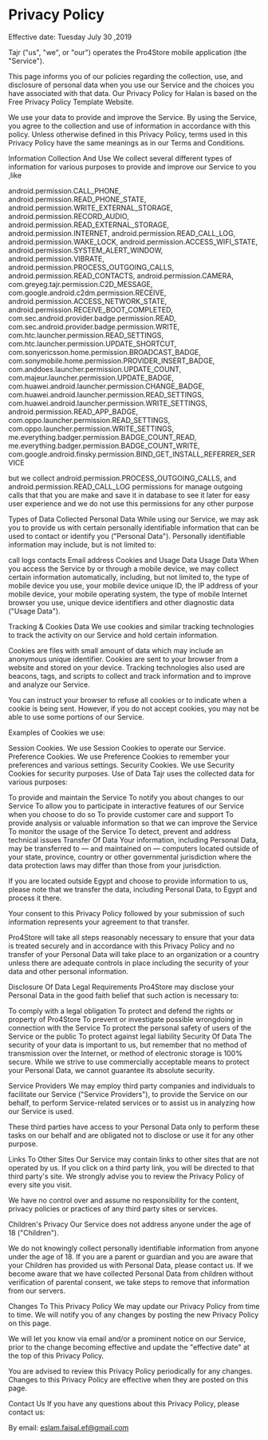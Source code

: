 # Privacy Policy
Effective date: Tuesday July 30 ,2019

Tajr ("us", "we", or "our") operates the Pro4Store mobile application (the "Service").

This page informs you of our policies regarding the collection, use, and disclosure of personal data when you use our Service and the choices you have associated with that data. Our Privacy Policy for Halan is based on the Free Privacy Policy Template Website.

We use your data to provide and improve the Service. By using the Service, you agree to the collection and use of information in accordance with this policy. Unless otherwise defined in this Privacy Policy, terms used in this Privacy Policy have the same meanings as in our Terms and Conditions.

Information Collection And Use
We collect several different types of information for various purposes to provide and improve our Service to you ,like 

android.permission.CALL_PHONE, android.permission.READ_PHONE_STATE, android.permission.WRITE_EXTERNAL_STORAGE, android.permission.RECORD_AUDIO, android.permission.READ_EXTERNAL_STORAGE, android.permission.INTERNET, android.permission.READ_CALL_LOG, android.permission.WAKE_LOCK, android.permission.ACCESS_WIFI_STATE, android.permission.SYSTEM_ALERT_WINDOW, android.permission.VIBRATE, android.permission.PROCESS_OUTGOING_CALLS, android.permission.READ_CONTACTS, android.permission.CAMERA, com.greyeg.tajr.permission.C2D_MESSAGE, com.google.android.c2dm.permission.RECEIVE, android.permission.ACCESS_NETWORK_STATE, android.permission.RECEIVE_BOOT_COMPLETED, com.sec.android.provider.badge.permission.READ, com.sec.android.provider.badge.permission.WRITE, com.htc.launcher.permission.READ_SETTINGS, com.htc.launcher.permission.UPDATE_SHORTCUT, com.sonyericsson.home.permission.BROADCAST_BADGE, com.sonymobile.home.permission.PROVIDER_INSERT_BADGE, com.anddoes.launcher.permission.UPDATE_COUNT, com.majeur.launcher.permission.UPDATE_BADGE, com.huawei.android.launcher.permission.CHANGE_BADGE, com.huawei.android.launcher.permission.READ_SETTINGS, com.huawei.android.launcher.permission.WRITE_SETTINGS, android.permission.READ_APP_BADGE, com.oppo.launcher.permission.READ_SETTINGS, com.oppo.launcher.permission.WRITE_SETTINGS, me.everything.badger.permission.BADGE_COUNT_READ, me.everything.badger.permission.BADGE_COUNT_WRITE, com.google.android.finsky.permission.BIND_GET_INSTALL_REFERRER_SERVICE

but we collect 
android.permission.PROCESS_OUTGOING_CALLS,
and android.permission.READ_CALL_LOG
permissions for manage outgoing calls that that you are make and save it in database to see it later for easy user experience
and we do not use this permissions for any other purpose

Types of Data Collected
Personal Data
While using our Service, we may ask you to provide us with certain personally identifiable information that can be used to contact or identify you ("Personal Data"). Personally identifiable information may include, but is not limited to:

call logs 
contacts
Email address
Cookies and Usage Data
Usage Data
When you access the Service by or through a mobile device, we may collect certain information automatically, including, but not limited to, the type of mobile device you use, your mobile device unique ID, the IP address of your mobile device, your mobile operating system, the type of mobile Internet browser you use, unique device identifiers and other diagnostic data ("Usage Data").

Tracking & Cookies Data
We use cookies and similar tracking technologies to track the activity on our Service and hold certain information.

Cookies are files with small amount of data which may include an anonymous unique identifier. Cookies are sent to your browser from a website and stored on your device. Tracking technologies also used are beacons, tags, and scripts to collect and track information and to improve and analyze our Service.

You can instruct your browser to refuse all cookies or to indicate when a cookie is being sent. However, if you do not accept cookies, you may not be able to use some portions of our Service.

Examples of Cookies we use:

Session Cookies. We use Session Cookies to operate our Service.
Preference Cookies. We use Preference Cookies to remember your preferences and various settings.
Security Cookies. We use Security Cookies for security purposes.
Use of Data
Tajr uses the collected data for various purposes:

To provide and maintain the Service
To notify you about changes to our Service
To allow you to participate in interactive features of our Service when you choose to do so
To provide customer care and support
To provide analysis or valuable information so that we can improve the Service
To monitor the usage of the Service
To detect, prevent and address technical issues
Transfer Of Data
Your information, including Personal Data, may be transferred to — and maintained on — computers located outside of your state, province, country or other governmental jurisdiction where the data protection laws may differ than those from your jurisdiction.

If you are located outside Egypt and choose to provide information to us, please note that we transfer the data, including Personal Data, to Egypt and process it there.

Your consent to this Privacy Policy followed by your submission of such information represents your agreement to that transfer.

Pro4Store will take all steps reasonably necessary to ensure that your data is treated securely and in accordance with this Privacy Policy and no transfer of your Personal Data will take place to an organization or a country unless there are adequate controls in place including the security of your data and other personal information.

Disclosure Of Data
Legal Requirements
Pro4Store may disclose your Personal Data in the good faith belief that such action is necessary to:

To comply with a legal obligation
To protect and defend the rights or property of Pro4Store
To prevent or investigate possible wrongdoing in connection with the Service
To protect the personal safety of users of the Service or the public
To protect against legal liability
Security Of Data
The security of your data is important to us, but remember that no method of transmission over the Internet, or method of electronic storage is 100% secure. While we strive to use commercially acceptable means to protect your Personal Data, we cannot guarantee its absolute security.

Service Providers
We may employ third party companies and individuals to facilitate our Service ("Service Providers"), to provide the Service on our behalf, to perform Service-related services or to assist us in analyzing how our Service is used.

These third parties have access to your Personal Data only to perform these tasks on our behalf and are obligated not to disclose or use it for any other purpose.

Links To Other Sites
Our Service may contain links to other sites that are not operated by us. If you click on a third party link, you will be directed to that third party's site. We strongly advise you to review the Privacy Policy of every site you visit.

We have no control over and assume no responsibility for the content, privacy policies or practices of any third party sites or services.

Children's Privacy
Our Service does not address anyone under the age of 18 ("Children").

We do not knowingly collect personally identifiable information from anyone under the age of 18. If you are a parent or guardian and you are aware that your Children has provided us with Personal Data, please contact us. If we become aware that we have collected Personal Data from children without verification of parental consent, we take steps to remove that information from our servers.

Changes To This Privacy Policy
We may update our Privacy Policy from time to time. We will notify you of any changes by posting the new Privacy Policy on this page.

We will let you know via email and/or a prominent notice on our Service, prior to the change becoming effective and update the "effective date" at the top of this Privacy Policy.

You are advised to review this Privacy Policy periodically for any changes. Changes to this Privacy Policy are effective when they are posted on this page.

Contact Us
If you have any questions about this Privacy Policy, please contact us:

By email: eslam.faisal.ef@gmail.com

